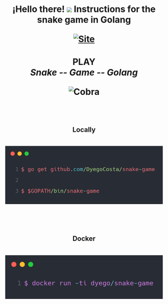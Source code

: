 <h1 align='center'>
    ¡Hello there!  <img src="https://i.ibb.co/t4vsdRG/icons8-snake-48.png" width="30"> Instructions for the
snake game in Golang
    <p align='center'>
</p>
<a href="https://anthwam.netlify.app/" target="_blank"><img alt="Site" src="https://i.ibb.co/BwGdRTC/Logo-sin-espacios.png"  width="250" /></a>
</h1>

<h1 align='center'>
      <b>  PLAY </b></br>
    <i> Snake <b>--</b> Game <b>--</b> Golang </i> </br>
</p>



<p align='center'>
<a><img alt="Cobra" src="https://i.ibb.co/qgR3LV0/1-OK04-EZr7-D6zn-LHi-H2-XJyn-A.png" /></a>
</p>

</br>

<h2 align='center'>
    <b> Locally </b>
    
</h2>

<h1 align='center'>
  <img src="./img/carbon%20(2).png">
    <p align='center'>
</p>

</br>

<h2 align='center'>
    <b> Docker </b>
    

</h2>

<h1 align='center'>
  <img src="./img/carbon%20(3).png">
    <p align='center'>
</p>